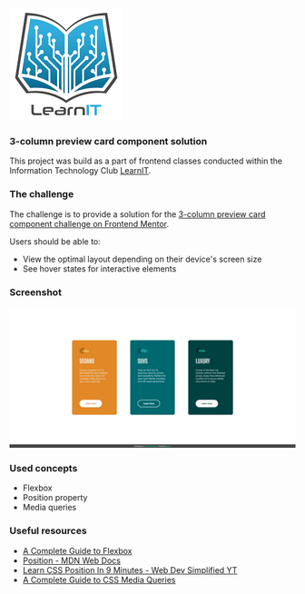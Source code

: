 ![](./images/logo_lit.jpg)

### 3-column preview card component solution

This project was build as a part of frontend classes conducted within the Information Technology Club [LearnIT](learnit.how).

### The challenge

The challenge is to provide a solution for the [3-column preview card component challenge on Frontend Mentor](https://www.frontendmentor.io/challenges/3column-preview-card-component-pH92eAR2-).

Users should be able to:

- View the optimal layout depending on their device's screen size
- See hover states for interactive elements

### Screenshot

![](./images/screenshot.jpg)

### Used concepts

- Flexbox
- Position property
- Media queries

### Useful resources

- [A Complete Guide to Flexbox](https://css-tricks.com/snippets/css/a-guide-to-flexbox/)
- [Position - MDN Web Docs](https://developer.mozilla.org/en-US/docs/Web/CSS/position)
- [Learn CSS Position In 9 Minutes - Web Dev Simplified YT](https://www.youtube.com/watch?v=jx5jmI0UlXUposition)
- [A Complete Guide to CSS Media Queries](https://css-tricks.com/a-complete-guide-to-css-media-queries/)
